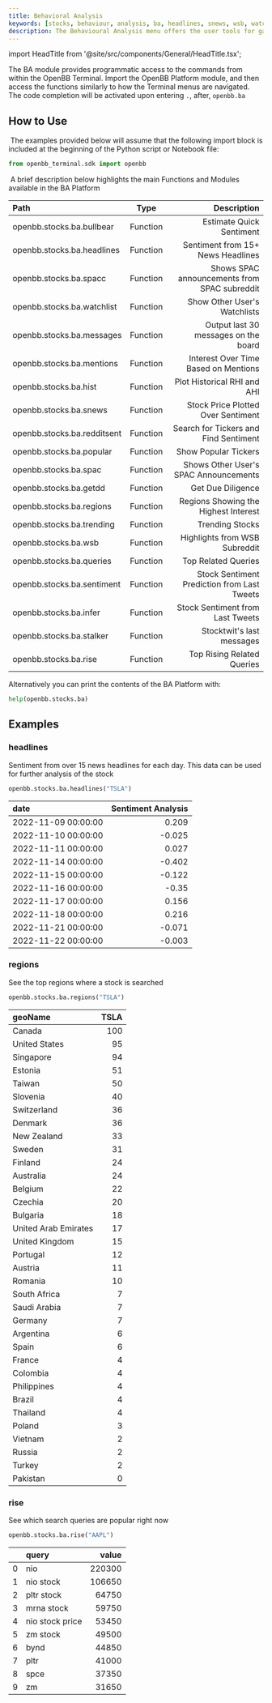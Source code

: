 ```yaml
---
title: Behavioral Analysis
keywords: [stocks, behaviour, analysis, ba, headlines, snews, wsb, watchlist, popular, spac, trending, stalking, bullbear, messages, inter, sentiment, Google, Twitter, Reddit, Stocktwits, SentimentInvestor, Cramer, Jim, mentions, regions, interest, queries, rise, trend, hist, jcrd, jctr, how to, usage]
description: The Behavioural Analysis menu offers the user tools for gauging the overall public sentiment of a company online. The complexity of the tools range from message board scrapers to deep learning algorithms for financial analysis and prediction.
---
```


import HeadTitle from '@site/src/components/General/HeadTitle.tsx';

<HeadTitle title="Behavioral Analysis - Platform | OpenBB Docs" />

The BA module provides programmatic access to the commands from within the OpenBB Terminal. Import the OpenBB Platform module, and then access the functions similarly to how the Terminal menus are navigated. The code completion will be activated upon entering `.`, after, `openbb.ba`
​

## How to Use

​
The examples provided below will assume that the following import block is included at the beginning of the Python script or Notebook file:
​

```python
from openbb_terminal.sdk import openbb
```

​
A brief description below highlights the main Functions and Modules available in the BA Platform

| Path                       |    Type    |                                  Description |
| :------------------------- | :--------: | -------------------------------------------: |
| openbb.stocks.ba.bullbear         |  Function  |                     Estimate Quick Sentiment |
| openbb.stocks.ba.headlines        |  Function  |            Sentiment from 15+ News Headlines |
| openbb.stocks.ba.spacc            |  Function  | Shows SPAC announcements from SPAC subreddit |
| openbb.stocks.ba.watchlist        |  Function  |                 Show Other User's Watchlists |
| openbb.stocks.ba.messages         |  Function  |         Output last 30 messages on the board |
| openbb.stocks.ba.mentions         |  Function  |         Interest Over Time Based on Mentions |
| openbb.stocks.ba.hist             |  Function  |                  Plot Historical RHI and AHI |
| openbb.stocks.ba.snews            |  Function  |           Stock Price Plotted Over Sentiment |
| openbb.stocks.ba.redditsent       |  Function  |        Search for Tickers and Find Sentiment |
| openbb.stocks.ba.popular          |  Function  |                         Show Popular Tickers |
| openbb.stocks.ba.spac             |  Function  |        Shows Other User's SPAC Announcements |
| openbb.stocks.ba.getdd            |  Function  |                            Get Due Diligence |
| openbb.stocks.ba.regions          |  Function  |         Regions Showing the Highest Interest |
| openbb.stocks.ba.trending         |  Function  |                              Trending Stocks |
| openbb.stocks.ba.wsb              |  Function  |                Highlights from WSB Subreddit |
| openbb.stocks.ba.queries          |  Function  |                          Top Related Queries |
| openbb.stocks.ba.sentiment        |  Function  |  Stock Sentiment Prediction from Last Tweets |
| openbb.stocks.ba.infer            |  Function  |             Stock Sentiment from Last Tweets |
| openbb.stocks.ba.stalker          |  Function  |                    Stocktwit's last messages |
| openbb.stocks.ba.rise             |  Function  |                   Top Rising Related Queries |

Alternatively you can print the contents of the BA Platform with:

```python
help(openbb.stocks.ba)
```

## Examples

### headlines

Sentiment from over 15 news headlines for each day. This data can be used for further analysis of the stock

```python
openbb.stocks.ba.headlines("TSLA")
```

| date                |   Sentiment Analysis |
|:--------------------|---------------------:|
| 2022-11-09 00:00:00 |                0.209 |
| 2022-11-10 00:00:00 |               -0.025 |
| 2022-11-11 00:00:00 |                0.027 |
| 2022-11-14 00:00:00 |               -0.402 |
| 2022-11-15 00:00:00 |               -0.122 |
| 2022-11-16 00:00:00 |               -0.35  |
| 2022-11-17 00:00:00 |                0.156 |
| 2022-11-18 00:00:00 |                0.216 |
| 2022-11-21 00:00:00 |               -0.071 |
| 2022-11-22 00:00:00 |               -0.003 |

### regions

See the top regions where a stock is searched

```python
openbb.stocks.ba.regions("TSLA")
```

| geoName                                |   TSLA |
|:---------------------------------------|-------:|
| Canada                                 |    100 |
| United States                          |     95 |
| Singapore                              |     94 |
| Estonia                                |     51 |
| Taiwan                                 |     50 |
| Slovenia                               |     40 |
| Switzerland                            |     36 |
| Denmark                                |     36 |
| New Zealand                            |     33 |
| Sweden                                 |     31 |
| Finland                                |     24 |
| Australia                              |     24 |
| Belgium                                |     22 |
| Czechia                                |     20 |
| Bulgaria                               |     18 |
| United Arab Emirates                   |     17 |
| United Kingdom                         |     15 |
| Portugal                               |     12 |
| Austria                                |     11 |
| Romania                                |     10 |
| South Africa                           |      7 |
| Saudi Arabia                           |      7 |
| Germany                                |      7 |
| Argentina                              |      6 |
| Spain                                  |      6 |
| France                                 |      4 |
| Colombia                               |      4 |
| Philippines                            |      4 |
| Brazil                                 |      4 |
| Thailand                               |      4 |
| Poland                                 |      3 |
| Vietnam                                |      2 |
| Russia                                 |      2 |
| Turkey                                 |      2 |
| Pakistan                               |      0 |

### rise

See which search queries are popular right now

```python
openbb.stocks.ba.rise("AAPL")
```

|    | query           |   value |
|---:|:----------------|--------:|
|  0 | nio             |  220300 |
|  1 | nio stock       |  106650 |
|  2 | pltr stock      |   64750 |
|  3 | mrna stock      |   59750 |
|  4 | nio stock price |   53450 |
|  5 | zm stock        |   49500 |
|  6 | bynd            |   44850 |
|  7 | pltr            |   41000 |
|  8 | spce            |   37350 |
|  9 | zm              |   31650 |
